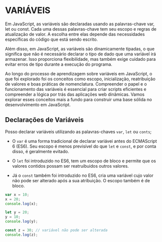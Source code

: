 # VARIÁVEIS

Em JavaScript, as variáveis são declaradas usando as palavras-chave var, let ou const. Cada uma dessas palavras-chave tem seu escopo e regras de atualização de valor. A escolha entre elas depende das necessidades específicas do código que está sendo escrito.

Além disso, em JavaScript, as variáveis são dinamicamente tipadas, o que significa que não é necessário declarar o tipo de dado que uma variável irá armazenar. Isso proporciona flexibilidade, mas também exige cuidado para evitar erros de tipo durante a execução do programa.

Ao longo do processo de aprendizagem sobre variáveis em JavaScript, o que foi explorado foi os conceitos como escopo, inicialização, reatribuição de valores e boas práticas de nomenclatura. Compreender o papel e o funcionamento das variáveis é essencial para criar scripts eficientes e compreender a lógica por trás das aplicações web dinâmicas. Vamos explorar esses conceitos mais a fundo para construir uma base sólida no desenvolvimento em JavaScript.

## Declarações de Variáveis

Posso declarar variáveis utilizando as palavras-chaves `var`, `let` ou `conts`;

- O `var` é uma forma tradicional de declarar variávei antes do ECMAScript 6 (ES6). Seu escopo é menos previsível do que `let` e `const`, e por conta disso, é geralmente evitado.

- O `let` foi introduzido no ES6, tem um escopo de bloco e permite que os valores contidos possam ser reatruibuidos outros valores.

- Já o `const` também foi introduzido no ES6, cria uma variável cujo valor não pode ser alterado após a sua atribuição. O escopo também é de bloco.

```js
var x = 10;
x = 20;
console.log(x);

let y = 20;
y = 10;
console.log(y);

const z = 30; // variável não pode ser alterada
console.log(z);
```
